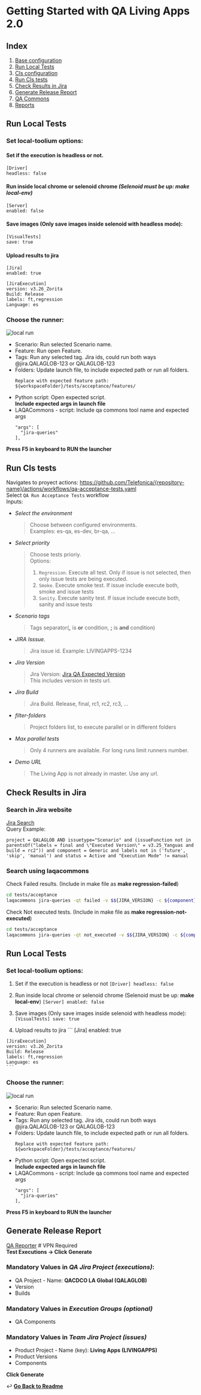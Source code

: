 # Getting Started with QA Living Apps 2.0

## Index
1. [Base configuration](./docs/base-configuration.md#base-configuration)
2. [Run Local Tests](#run-local-tests)
3. [CIs configuration](./docs/cis-configuration.md#cis)
4. [Run CIs tests](#run-cis-tests)
5. [Check Results in Jira](#check-results-in-jira)
6. [Generate Release Report](#generate-release-report)
7. [QA Commons](https://github.com/Telefonica/living-apps-qa-common)
8. [Reports](./docs/reports.md)

## Run Local Tests
### Set local-toolium options:
#### Set if the execution is headless or not.
 ```
 [Driver]
 headless: false
 ```
#### Run inside local chrome or selenoid chrome _(Selenoid must be up: **make local-env**)_
 ```
 [Server]
 enabled: false
 ```
#### Save images (Only save images inside selenoid with headless mode):
```
[VisualTests]
save: true
```
#### Upload results to jira
```
[Jira]
enabled: true

[JiraExecution]
version: v3.26_Zorita
Build: Release
labels: ft,regression
Language: es
```
   
### Choose the runner:
![local run](docs/images/local-run.png)
* Scenario: Run selected Scenario name.
* Feature: Run open Feature.
* Tags: Run any selected tag. Jira ids, could run both ways @jira.QALAGLOB-123 or QALAGLOB-123
* Folders: Update launch file, to include expected path or run all folders. <br>
  ```
  Replace with expected feature path:
  ${workspaceFolder}/tests/acceptance/features/
  ```
* Python script: Open expected script.<br>
  **Include expected args in launch file**
* LAQACommons - script: Include qa commons tool name and expected args
  ```
  "args": [
    "jira-queries"
  ],
  ```

**Press F5 in keyboard to RUN the launcher**

## Run CIs tests
Navigates to proyect actions: https://github.com/Telefonica/{repository-name}/actions/workflows/qa-acceptance-tests.yaml <br>
Select `QA Run Acceptance Tests` workflow <br>
Inputs:
* _Select the environment_<br> 

  >Choose between configured environments. <br>
  >Examples: es-qa, es-dev, br-qa, ... 

* _Select priority_
  >Choose tests prioriy. <br>
  >Options: <br>
  >1. `Regression`. Execute all test. Only if issue is not selected, then only issue tests are being executed.
  >2. `Smoke`. Execute smoke test. If issue include execute both, smoke and issue tests
  >3. `Sanity`. Execute sanity test. If issue include execute both, sanity and issue tests

* _Scenario tags_ 
  >Tags separator(**,** is **or** condition, **;** is **and** condition)

* _JIRA Isssue._
  > Jira issue id. Example: LIVINGAPPS-1234

* _Jira Version_
  > Jira Version: [Jira QA Expected Version](https://jira.tid.es/plugins/servlet/project-config/QALAGLOB/administer-versions?status=unreleased)<br>
  > This includes version in tests url.

* _Jira Build_
  > Jira Build. Release, final, rc1, rc2, rc3, ...

* _filter-folders_
  > Project folders list, to execute parallel or in different folders

* _Max parallel tests_
  > Only 4 runners are available. For long runs limit runners number.

* _Demo URL_
  > The Living App is not already in master. Use any url.

## Check Results in Jira

### Search in Jira website
[Jira Search](https://jira.tid.es/browse/QALAGLOB-727741?jql=project%20%3D%20QALAGLOB%20ORDER%20BY%20created%20DESC)<br>
Query Example:
```
project = QALAGLOB AND issuetype="Scenario" and (issueFunction not in parentsOf("labels = final and \"Executed Version\" = v3.25_Yanguas and build = rc2")) and component = Generic and labels not in ('future', 'skip', 'manual') and status = Active and "Execution Mode" != manual
```

### Search using laqacommons
Check Failed results. (Include in make file as **make regression-failed**)

```bash
cd tests/acceptance
laqacommons jira-queries -qt failed -v $${JIRA_VERSION} -c ${component} -p regression -b Release
```

Check Not executed tests. (Include in make file as **make regression-not-executed**)
```bash
cd tests/acceptance
laqacommons jira-queries -qt not_executed -v $${JIRA_VERSION} -c ${component} -p regression -b Release
```

## Run Local Tests

### Set local-toolium options:
   1. Set if the execution is headless or not
    ```
    [Driver]
    headless: false
    ```
   2. Run inside local chrome or selenoid chrome (Selenoid must be up: **make local-env**)
    ```
    [Server]
    enabled: false
    ```

   3. Save images (Only save images inside selenoid with headless mode):
    ```
    [VisualTests]
    save: true
    ```
   4. Upload results to jira
    ```
    [Jira]
    enabled: true

    [JiraExecution]
    version: v3.26_Zorita
    Build: Release
    labels: ft,regression
    Language: es
    ```
   
### Choose the runner:
![local run](docs/images/local-run.png)
* Scenario: Run selected Scenario name.
* Feature: Run open Feature.
* Tags: Run any selected tag. Jira ids, could run both ways @jira.QALAGLOB-123 or QALAGLOB-123
* Folders: Update launch file, to include expected path or run all folders. <br>
  ```
  Replace with expected feature path:
  ${workspaceFolder}/tests/acceptance/features/
  ```
* Python script: Open expected script.<br>
  **Include expected args in launch file**
* LAQACommons - script: Include qa commons tool name and expected args
  ```
  "args": [
    "jira-queries"
  ],
  ```

**Press F5 in keyboard to RUN the launcher**

## Generate Release Report
[QA Reporter](http://qacdco.hi.inet/qacdco-reporter) # VPN Required <br>
**Test Executions -> Click Generate**

### Mandatory Values in _QA Jira Project (executions)_:
* QA Project - Name: **QACDCO LA Global  (QALAGLOB)**
* Version
* Builds
### Mandatory Values in _Execution Groups (optional)_
* QA Components
### Mandatory Values in _Team Jira Project (issues)_
* Product Project - Name (key): **Living Apps (LIVINGAPPS)**
* Product Versions
* Components

**Click Generate**


↩️ **[Go Back to Readme](../../README.md)**